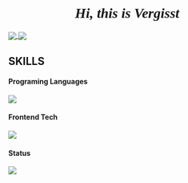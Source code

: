 <!---
Vergesst/Vergesst is a ✨ special ✨ repository because its `README.md` (this file) appears on your GitHub profile.
You can click the Preview link to take a look at your changes.
--->

<h1 style="text-align: center; font-family:Cambria, Cochin, Georgia, Times, 'Times New Roman', serif; font-style: italic">Hi, this is Vergisst 👋</h1>

<div>
  <a href="https://github.com/anuraghazra/github-readme-stats">
    <img align="center" src="https://github-readme-stats.vercel.app/api/top-langs/?username=vergesst&langs_count=8&layout=compact&hide_border=true" />
  </a>
  <a href="https://github.com/anuraghazra/github-readme-stats">
    <img align="center" src="https://github-readme-stats.vercel.app/api?username=vergesst&show_icons=true&icon_color=199861&count_private=true&include_all_commits=true&hide_border=true" />
  </a>
</div>

## SKILLS

#### Programing Languages
<a href="https://github.com/syvixor/skills-icons">
  <img align="center" src="https://skills-icons.vercel.app/api/icons?i=ts,fsharp,rust" />
</a>


#### Frontend Tech
<a href="https://github.com/syvixor/skills-icons">
  <img align="center" src="https://skills-icons.vercel.app/api/icons?i=js,vue" />
</a>

#### Status

  <picture>
    <source
      srcset="https://github-profile-trophy.vercel.app/?username=Vergest&row=1&column=8&theme=onedark"
      media="(prefers-color-scheme: dark)"
    />
    <source
      srcset="https://github-profile-trophy.vercel.app/?username=Vergesst&row=1&column=2"
      media="(prefers-color-scheme: light), (prefers-color-scheme: no-preference)"
    />
    <img src="https://github-profile-trophy.vercel.app/?username=Vergesst&row=1&column=2" />
  </picture>

